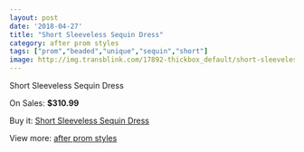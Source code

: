 ```yaml
---
layout: post
date: '2018-04-27'
title: "Short Sleeveless Sequin Dress"
category: after prom styles
tags: ["prom","beaded","unique","sequin","short"]
image: http://img.transblink.com/17892-thickbox_default/short-sleeveless-sequin-dress.jpg
---
```

Short Sleeveless Sequin Dress

On Sales: **$310.99**
<a href="https://www.transblink.com/en/after-prom-styles/5613-short-sleeveless-sequin-dress.html"><amp-img layout="responsive" width="600" height="600" src="//img.transblink.com/17892-thickbox_default/short-sleeveless-sequin-dress.jpg" alt="Short Sleeveless Sequin Dress 0" /></a>
<a href="https://www.transblink.com/en/after-prom-styles/5613-short-sleeveless-sequin-dress.html"><amp-img layout="responsive" width="600" height="600" src="//img.transblink.com/17895-thickbox_default/short-sleeveless-sequin-dress.jpg" alt="Short Sleeveless Sequin Dress 1" /></a>
<a href="https://www.transblink.com/en/after-prom-styles/5613-short-sleeveless-sequin-dress.html"><amp-img layout="responsive" width="600" height="600" src="//img.transblink.com/17894-thickbox_default/short-sleeveless-sequin-dress.jpg" alt="Short Sleeveless Sequin Dress 2" /></a>
<a href="https://www.transblink.com/en/after-prom-styles/5613-short-sleeveless-sequin-dress.html"><amp-img layout="responsive" width="600" height="600" src="//img.transblink.com/17893-thickbox_default/short-sleeveless-sequin-dress.jpg" alt="Short Sleeveless Sequin Dress 3" /></a>

Buy it: [Short Sleeveless Sequin Dress](https://www.transblink.com/en/after-prom-styles/5613-short-sleeveless-sequin-dress.html "Short Sleeveless Sequin Dress")

View more: [after prom styles](https://www.transblink.com/en/55-after-prom-styles "after prom styles")
